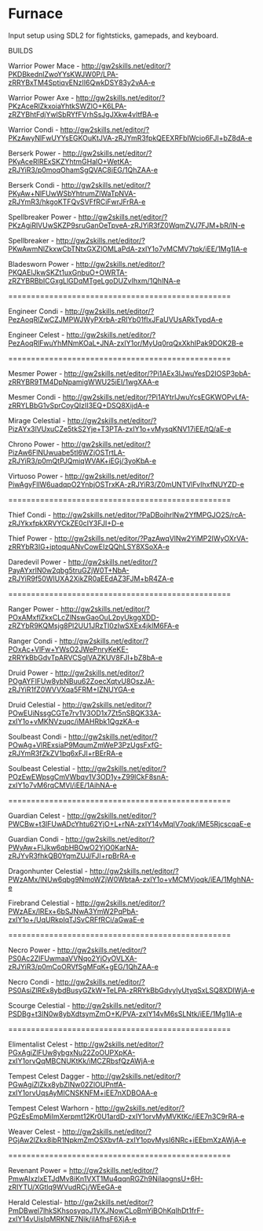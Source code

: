 # Furnace
Input setup using SDL2 for fightsticks, gamepads, and  keyboard.

BUILDS

Warrior Power Mace - http://gw2skills.net/editor/?PKDBkednlZwoYYsKWJW0P/LPA-zRRYBxTM4SptiqvENzII6QwkDSY83y2vAA-e

Warrior Power Axe   - http://gw2skills.net/editor/?PKzAceRlZkxoiaYhtkSWZlO+K6LPA-zRZYBhtFdjYwlSbRYfFVrhSsJgJXkw4vltfBA-e

Warrior Condi - http://gw2skills.net/editor/?PKzAwyNlFwUYYsEGKOuKtJVA-zRJYmR3fpkQEEXRFbIWcio6FJI+bZ8dA-e

Berserk Power - http://gw2skills.net/editor/?PKyAceRlRExSKZYhtmGHalO+WetKA-zRJYiR3/p0moqOhamSgQVAC8iEG/1QhZAA-e

Berserk Condi - http://gw2skills.net/editor/?PKyAw+NlFUwWSbYhtrumZlWaTpNVA-zRJYmR3/hkgoKTFQvSVFfRCiFwrJFrRA-e

Spellbreaker Power - http://gw2skills.net/editor/?PKzAgiRlVUwSKZP9sruGanOeTpveA-zRJYiR3fZ0WqmZVJ7FJM+bR/lN-e

Spellbreaker - http://gw2skills.net/editor/?PKwAwmNlZkxwCbTNtxGXZlOMLaPdA-zxIY1o7vMCMV7tqk/iEE/1Mg1IA-e

Bladesworn Power - http://gw2skills.net/editor/?PKQAElJkwSKZt1uxGnbuO+OWRTA-zRZYBRBbICGxgLlGDqMTgeLgoDUZvIhxm/1QhlNA-e

=================================================

Engineer Condi - http://gw2skills.net/editor/?PezAoqRlZwCZJMPWJWyPXrbA-zRIYb01fIxJFaUVUsARkTypdA-e

Engineer Celest - http://gw2skills.net/editor/?PezAoqRlFwuYhMNmKOaL+JNA-zxIY1or/MyUq0rqQxXkhIPak9DOK2B-e

=================================================

Mesmer Power - http://gw2skills.net/editor/?Pi1AEx3lJwuYesD2IOSP3pbA-zRRYBR9TM4DpNpamigWWU25iEI/1wgXAA-e

Mesmer Condi - http://gw2skills.net/editor/?Pi1AYtrlJwuYcsEGKWOPvLfA-zRRYLBbG1vSprCoyQIzII3EQ+DSQ8XijdA-e

Mirage Celestial - http://gw2skills.net/editor/?PizAYx3lVUxuCZe5tkS2Yje+T3PTA-zxIY1o+vMysqKNV17iEE/tQ/aE-e

Chrono Power - http://gw2skills.net/editor/?PizAw6FlNUwuabe5tl6WZjOSTrtLA-zRJYiR3/p0mQtPJQmiqWVAK+iEGj/3yoKbA-e

Virtuoso Power - http://gw2skills.net/editor/?PiwAgyFllW6uadqpO2YnbjOSTrxKA-zRJYiR3/Z0mUNTVlFvIhxfNUYZD-e

=================================================

Thief Condi - http://gw2skills.net/editor/?PaDBoihrlNw2YfMPGJO2S/rcA-zRJYkxfpkXRVYCkZE0cIY3FJI+D-e

Thief Power - http://gw2skills.net/editor/?PazAwqVlNw2YiMP2IWyOXrVA-zRRYbR3IG+iptoquANvCowEIzQQhLSY8XSoXA-e

Daredevil Power - http://gw2skills.net/editor/?PayAYxrlN0w2qbg5truGZjW0T+NbA-zRJYiR9f50WIUXA2XikZR0aEEdAZ3FJM+bR4ZA-e

=================================================

Ranger Power - http://gw2skills.net/editor/?POxAMxflZkxCLcZlNswGaoOuL2pyUkggXDD-zRZYbR9KQMsjg8Pl2UU1JRzTI0zIwSXEx4jklM6FA-e

Ranger Condi - http://gw2skills.net/editor/?POxAc+VlFw+YWsO2JWePnryKeKE-zRRYkBbGdvTpARVCSgIVAZKUV8FJI+bZ8bA-e

Druid Power - http://gw2skills.net/editor/?POgAYFlFUw8ybNBuu62ZoecXqtvU8OszJA-zRJYiR1fZ0WVVXqa5FRM+IZNUYGA-e

Druid Celestial - http://gw2skills.net/editor/?POwEUiNssgCGTe7rv1V3OD1x7Zt5nSBQK33A-zxIY1o+vMKNVzuqc/iMAHRbk1QgzKA-e

Soulbeast Condi - http://gw2skills.net/editor/?POwAg+VlRExsiaP9MqumZmWeP3PzUgsFxfG-zRJYmR3fZkZV1bq6xFJI+rBErRA-e

Soulbeast Celestial - http://gw2skills.net/editor/?POzEwEWpsgCmVWbqv1V3OD1y+Z99lCkF8snA-zxIY1o7vM6rqCMVl/iEE/1AihNA-e

=================================================

Guardian Celest - http://gw2skills.net/editor/?PWCBw+t3lFUwADcYhtu62YjO+L+rNA-zxIY14vMqIV7oqk/iME5RjcscqaE-e

Guardian Condi - http://gw2skills.net/editor/?PWyAw+FlJkw6qbHBOwO2YjO0KarNA-zRJYvR3fhkQB0YqmZUJ/FJI+rpBrRA-e

Dragonhunter Celestial -  http://gw2skills.net/editor/?PWzAMx/lNUw6qbg9NmoWZjW0WbtaA-zxIY1o+vMCMVjoqk/iEA/1MghNA-e

Firebrand Celestial - http://gw2skills.net/editor/?PWzAEx/lREx+6bSJNwA3YmW2PqPbA-zxIY1o+/UqURkpIqTJSvCRFfRCi/aGwaE-e

=================================================

Necro Power - http://gw2skills.net/editor/?PS0Ac2ZlFUwmaaVVNqo2YjOyOVLXA-zRJYiR3/p0mCoORVfSgMFqK+gEG/1QhZAA-e

Necro Condi - http://gw2skills.net/editor/?PS0AsiZlREx8ybdBusyGZkW+TeLPA-zRRYkBbGdvyIyUtyqSxLSQ8XDIWjA-e

Scourge Celestial - http://gw2skills.net/editor/?PSDBg+t3lN0w8ybXdtsymZmO+K/PVA-zxIY14vM6sSLNtk/iEE/1Mg1IA-e

=================================================

Elimentalist Celest - http://gw2skills.net/editor/?PGxAgiZlFUw8ybgxNu22ZoOUPXpKA-zxIY1orvQqMBCNUKtKk/iMCZRbsfQzAWjA-e

Tempest Celest Dagger - http://gw2skills.net/editor/?PGwAgiZlZkx8ybZlNw02ZlOUPntfA-zxIY1orvUqsAyMICNSKNFM+iEE7nXDBOAA-e

Tempest Celest Warhorn - http://gw2skills.net/editor/?PGzEsEmpMiImXerpmt12Kr0U1ardD-zxIY1orvMyMVKtKc/iEE7n3C9rRA-e

Weaver Celest - http://gw2skills.net/editor/?PGjAw2lZkx8ibR1NpkmZmOSXbvfA-zxIY1opvMysI6NRc+iEEbmXzAWjA-e

=================================================

Revenant Power = http://gw2skills.net/editor/?PmwAIxzlxETJdMv8iKn1VXT1Mu4qqnRGZh9NiIaognsU+6H-zRIYTU/XGtlq9WVudRCj/WEeGA-e

Herald Celestial- http://gw2skills.net/editor/?PmDBwel7lhkSKhsosyqoJ1VXJNowCLoBmYiBOhKqIhDt1frF-zxIY14vUisIqMRKNE7Nik/iIAfhsF6XjA-e


